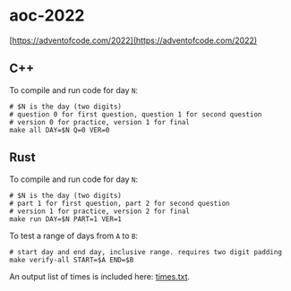 # aoc-2022

[https://adventofcode.com/2022](https://adventofcode.com/2022)

## C++

To compile and run code for day `N`:

```shell
# $N is the day (two digits)
# question 0 for first question, question 1 for second question
# version 0 for practice, version 1 for final
make all DAY=$N Q=0 VER=0
```

## Rust

To compile and run code for day `N`:

```shell
# $N is the day (two digits)
# part 1 for first question, part 2 for second question
# version 1 for practice, version 2 for final
make run DAY=$N PART=1 VER=1
```

To test a range of days from `A` to `B`:

```shell
# start day and end day, inclusive range. requires two digit padding
make verify-all START=$A END=$B
```

An output list of times is included here: [times.txt](./rust/times.txt).
